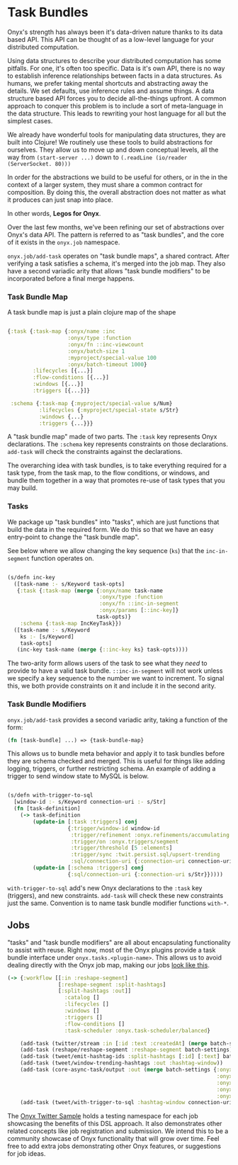 # Task Bundles
Onyx's strength has always been it's data-driven nature thanks to
its data based API. This API can be thought of as a low-level language for your
distributed computation.

Using data structures to describe your distributed computation has some pitfalls.
For one, it's often too specific. Data is it's own API, there is no way to
establish inference relationships between facts in a data structures. As humans,
we prefer taking mental shortcuts and abstracting away the details. We set
defaults, use inference rules and assume things. A data structure based API
forces you to decide all-the-things upfront. A common approach to conquer this
problem is to include a sort of meta-language in the data structure. This leads
to rewriting your host language for all but the simplest cases.

We already have wonderful tools for manipulating data structures, they are
built into Clojure! We routinely use these tools to build abstractions for
ourselves. They allow us to move up and down conceptual levels, all the way
from `(start-server ...)` down to `(.readLine (io/reader (ServerSocket. 80)))`

In order for the abstractions we build to be useful for others, or in the
in the context of a larger system, they must share a common contract for
composition. By doing this, the overall abstraction does not matter as what it
produces can just snap into place.

In other words, **Legos for Onyx**.

Over the last few months, we've been refining our set of abstractions over Onyx's
data API. The pattern is referred to as "task bundles", and the core of it exists
in the `onyx.job` namespace.

`onyx.job/add-task` operates on "task bundle maps", a shared contract. After
verifying a task satisfies a schema, it's merged into the job map. They also
have a second variadic arity that allows "task bundle modifiers" to be
incorporated before a final merge happens.

### Task Bundle Map
A task bundle map is just a plain clojure map of the shape

```clojure

{:task {:task-map {:onyx/name :inc
                   :onyx/type :function
                   :onyx/fn ::inc-viewcount
                   :onyx/batch-size 1
                   :myproject/special-value 100
                   :onyx/batch-timeout 1000}
        :lifecycles [{...}]
        :flow-conditions [{...}]
        :windows [{...}]
        :triggers [{...}]}

 :schema {:task-map {:myproject/special-value s/Num}
          :lifecycles {:myproject/special-state s/Str}
          :windows {...}
          :triggers {...}}}
```


A "task bundle map" made of two parts. The `:task` key represents Onyx
declarations. The `:schema` key represents constraints on those declarations.
`add-task` will check the constraints against the declarations.

The overarching idea with task bundles, is to take everything required for a
task type, from the task map, to the flow conditions, or windows, and bundle
them together in a way that promotes re-use of task types that you may build.

### Tasks

We package up "task bundles" into "tasks", which are just functions that build the data in the required form.
We do this so that we have an easy entry-point to change the "task bundle map".

See below where we allow changing the key sequence (`ks`) that the `inc-in-segment`
function operates on.

```clojure

(s/defn inc-key
  ([task-name :- s/Keyword task-opts]
   {:task {:task-map (merge {:onyx/name task-name
                             :onyx/type :function
                             :onyx/fn ::inc-in-segment
                             :onyx/params [::inc-key]}
                            task-opts)}
    :schema {:task-map IncKeyTask}})
  ([task-name :- s/Keyword
    ks :- [s/Keyword]
    task-opts]
   (inc-key task-name (merge {::inc-key ks} task-opts))))
```

The two-arity form allows users of the task to see what they *need* to provide
to have a valid task bundle. `::inc-in-segment` will not work unless we specify
a key sequence to the number we want to increment. To signal this, we both
provide constraints on it and include it in the second arity.

### Task Bundle Modifiers
`onyx.job/add-task` provides a second variadic arity, taking a function of the
form:

```clojure
(fn [task-bundle] ...) => {task-bundle-map}
```
This allows us to bundle meta behavior  and apply it
to task bundles before they are schema checked and merged. This is useful for
things like adding logging, triggers, or further restricting schema.
An example of adding a trigger to send window state to MySQL is below.

```clojure

(s/defn with-trigger-to-sql
  [window-id :- s/Keyword connection-uri :- s/Str]
  (fn [task-definition]
    (-> task-definition
        (update-in [:task :triggers] conj
                   {:trigger/window-id window-id
                    :trigger/refinement :onyx.refinements/accumulating
                    :trigger/on :onyx.triggers/segment
                    :trigger/threshold [5 :elements]
                    :trigger/sync :twit.persist.sql/upsert-trending
                    :sql/connection-uri {:connection-uri connection-uri}})
        (update-in [:schema :triggers] conj
                   {:sql/connection-uri {:connection-uri s/Str}}))))
```

`with-trigger-to-sql` add's new Onyx declarations to the `:task` key (triggers),
and new constraints. `add-task` will check these new constraints just the same.
Convention is to name task bundle modifier functions `with-*`.

## Jobs
"tasks" and "task bundle modifiers" are all about encapsulating functionality to
assist with reuse. Right now, most of the Onyx plugins provide a task bundle
interface under `onyx.tasks.<plugin-name>`. This allows us to avoid dealing
directly with the Onyx job map, making our jobs [look like this](https://github.com/onyx-twitter-sample/twit/blob/master/src/twit/jobs/trending.clj).

```clojure
(-> {:workflow [[:in :reshape-segment]
                [:reshape-segment :split-hashtags]
                [:split-hashtags :out]]
                  :catalog []
                  :lifecycles []
                  :windows []
                  :triggers []
                  :flow-conditions []
                  :task-scheduler :onyx.task-scheduler/balanced}

    (add-task (twitter/stream :in [:id :text :createdAt] (merge batch-settings twitter-config)))
    (add-task (reshape/reshape-segment :reshape-segment batch-settings))
    (add-task (tweet/emit-hashtag-ids :split-hashtags [:id] [:text] batch-settings))
    (add-task (tweet/window-trending-hashtags :out :hashtag-window))
    (add-task (core-async-task/output :out (merge batch-settings {:onyx/group-by-key :hashtag
                                                                  :onyx/flux-policy :recover
                                                                  :onyx/min-peers 1
                                                                  :onyx/max-peers 1
                                                                  :onyx/uniqueness-key :id})))
    (add-task (tweet/with-trigger-to-sql :hashtag-window connection-uri)))
```

The [Onyx Twitter Sample](https://github.com/onyx-platform/onyx-twitter-sample)
holds a testing namespace for each job showcasing the benefits of this DSL
approach. It also demonstrates other related concepts like job registration and
submission. We intend this to be a community showcase of Onyx functionality that
will grow over time. Feel free to add extra jobs demonstrating other Onyx
features, or suggestions for job ideas.
